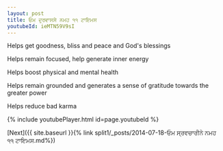 ```yaml
---
layout: post
title: ਓਮ ਦੁਰਵਾਸਸੇ ਨਮਹ ੧੧ ਟਾਇਮਸ
youtubeId: ieMTN59V9sI
---
```

 
 
Helps get goodness, bliss and peace and God's blessings
 
Helps remain focused, help generate inner energy 
 
Helps boost physical and mental health 
 
Helps remain grounded and generates a sense of gratitude towards the greater power 
 
Helps reduce bad karma
 
 
 
 


{% include youtubePlayer.html id=page.youtubeId %}
 
[Next]({{ site.baseurl }}{% link  split1/_posts/2014-07-18-ਓਮ ਸ੍ਰਵਚਾਰੀਨੇ ਨਮਹ ੧੧ ਟਾਇਮਸ.md%})
 
